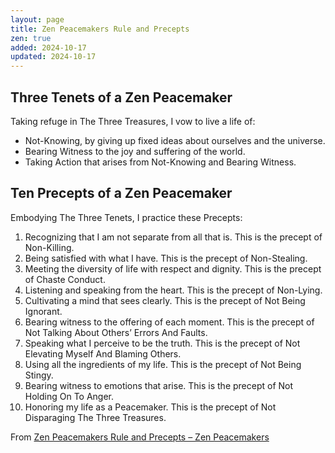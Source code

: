 ```yaml
---
layout: page
title: Zen Peacemakers Rule and Precepts
zen: true
added: 2024-10-17
updated: 2024-10-17
---
```


## Three Tenets of a Zen Peacemaker

Taking refuge in The Three Treasures, I vow to live a life of:

- Not-Knowing, by giving up fixed ideas about ourselves and the universe.
- Bearing Witness to the joy and suffering of the world.
- Taking Action that arises from Not-Knowing and Bearing Witness.

## Ten Precepts of a Zen Peacemaker

Embodying The Three Tenets, I practice these Precepts:

1. Recognizing that I am not separate from all that is. This is the precept of Non-Killing.
2. Being satisfied with what I have. This is the precept of Non-Stealing.
3. Meeting the diversity of life with respect and dignity. This is the precept of Chaste Conduct.
4. Listening and speaking from the heart. This is the precept of Non-Lying.
5. Cultivating a mind that sees clearly. This is the precept of Not Being Ignorant.
6. Bearing witness to the offering of each moment. This is the precept of Not Talking About Others’ Errors And Faults.
7. Speaking what I perceive to be the truth. This is the precept of Not Elevating Myself And Blaming Others.
8. Using all the ingredients of my life. This is the precept of Not Being Stingy.
9. Bearing witness to emotions that arise. This is the precept of Not Holding On To Anger.
10. Honoring my life as a Peacemaker. This is the precept of Not Disparaging The Three Treasures.

From [Zen Peacemakers Rule and Precepts – Zen Peacemakers](https://zenpeacemakers.org/2010/12/zen-peacemaker-order-rule/)